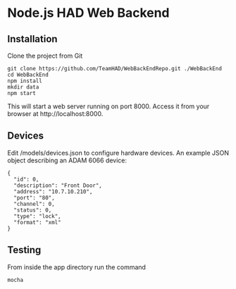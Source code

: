 Node.js HAD Web Backend
=======================

Installation
------------

Clone the project from Git

    git clone https://github.com/TeamHAD/WebBackEndRepo.git ./WebBackEnd
    cd WebBackEnd
    npm install
    mkdir data
    npm start



This will start a web server running on port 8000. Access it from your browser at http://localhost:8000.

Devices
-------
Edit /models/devices.json to configure hardware devices. An example JSON object describing an ADAM 6066 device:

    {
      "id": 0,
      "description": "Front Door",
      "address": "10.7.10.210",
      "port": "80",
      "channel": 0,
      "status": 0,
      "type": "lock",
      "format": "xml"
    }


Testing
-------

From inside the app directory run the command

    mocha

    
